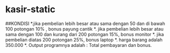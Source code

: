 # kasir-static

##KONDISI
*.jika pembelian lebih besar atau sama dengan 50 dan di bawah 100 potongan 10% , bonus payung cantik
*. jika pembelian lebih besar atau sama dengan 100 dan kurang dari 200 potongan 15%, bonus monitor
*. jika pembelian diatas 200 potongan 25%, bonus laptop
*. harga barang adalah 350.000
*. Output programnya adalah : Total pembayaran dan bonus.


